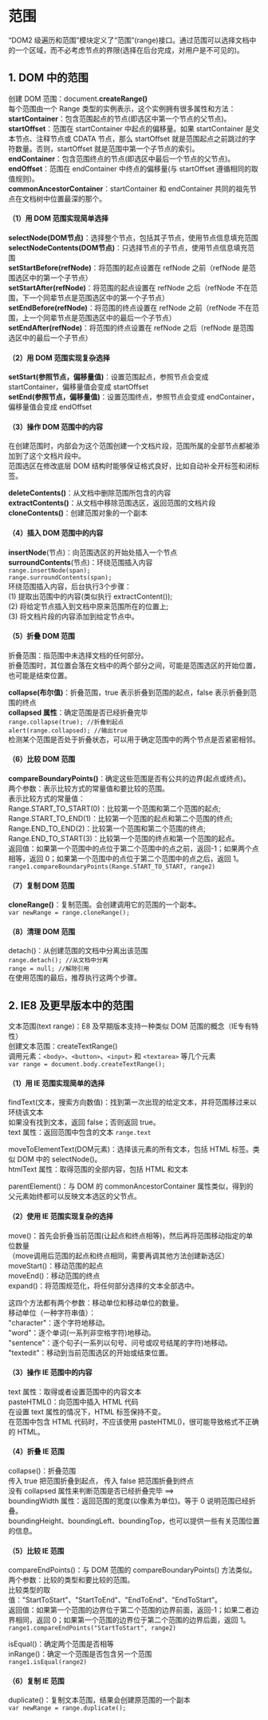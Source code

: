 # 范围
“DOM2 级遍历和范围”模块定义了“范围”(range)接口。通过范围可以选择文档中的一个区域，而不必考虑节点的界限(选择在后台完成，对用户是不可见的)。 <br>

## 1. DOM 中的范围
创建 DOM 范围：document.**createRange()** <br>
每个范围由一个 Range 类型的实例表示，这个实例拥有很多属性和方法： <br>
**startContainer**：包含范围起点的节点(即选区中第一个节点的父节点)。 <br>
**startOffset**：范围在 startContainer 中起点的偏移量。如果 startContainer 是文本节点、注释节点或 CDATA 节点，那么 startOffset 就是范围起点之前跳过的字符数量。否则，startOffset 就是范围中第一个子节点的索引。 <br>
**endContainer**：包含范围终点的节点(即选区中最后一个节点的父节点)。 <br>
**endOffset**：范围在 endContainer 中终点的偏移量(与 startOffset 遵循相同的取值规则)。 <br>
**commonAncestorContainer**：startContainer 和 endContainer 共同的祖先节点在文档树中位置最深的那个。 <br>

#### （1）用 DOM 范围实现简单选择
**selectNode(DOM节点)**：选择整个节点，包括其子节点，使用节点信息填充范围 <br>
**selectNodeContents(DOM节点)**：只选择节点的子节点，使用节点信息填充范围 <br>
**setStartBefore(refNode)**：将范围的起点设置在 refNode 之前（refNode 是范围选区中的第一个子节点） <br>
**setStartAfter(refNode)**：将范围的起点设置在 refNode 之后（refNode 不在范围，下一个同辈节点是范围选区中的第一个子节点） <br>
**setEndBefore(refNode)**：将范围的终点设置在 refNode 之前（refNode 不在范围，上一个同辈节点是范围选区中的最后一个子节点） <br>
**setEndAfter(refNode)**：将范围的终点设置在 refNode 之后（refNode 是范围选区中的最后一个子节点） <br>

#### （2）用 DOM 范围实现复杂选择
**setStart(参照节点，偏移量值)**：设置范围起点，参照节点会变成 startContainer，偏移量值会变成 startOffset <br>
**setEnd(参照节点，偏移量值)**：设置范围终点，参照节点会变成 endContainer，偏移量值会变成 endOffset <br>

#### （3）操作 DOM 范围中的内容
在创建范围时，内部会为这个范围创建一个文档片段，范围所属的全部节点都被添加到了这个文档片段中。 <br>
范围选区在修改底层 DOM 结构时能够保证格式良好，比如自动补全开标签和闭标签。 <br>

**deleteContents()**：从文档中删除范围所包含的内容 <br>
**extractContents()**：从文档中移除范围选区，返回范围的文档片段 <br>
**cloneContents()**：创建范围对象的一个副本 <br>

#### （4）插入 DOM 范围中的内容
**insertNode**(节点)：向范围选区的开始处插入一个节点 <br>
**surroundContents**(节点)：环绕范围插入内容 <br>
`range.insertNode(span);` <br>
`range.surroundContents(span);` <br>
环绕范围插入内容，后台执行3个步骤： <br>
(1) 提取出范围中的内容(类似执行 extractContent()); <br>
(2) 将给定节点插入到文档中原来范围所在的位置上; <br>
(3) 将文档片段的内容添加到给定节点中。 <br>

#### （5）折叠 DOM 范围
折叠范围：指范围中未选择文档的任何部分。 <br>
折叠范围时，其位置会落在文档中的两个部分之间，可能是范围选区的开始位置，也可能是结束位置。 <br>

**collapse(布尔值)**：折叠范围，true 表示折叠到范围的起点，false 表示折叠到范围的终点 <br>
**collapsed 属性**：确定范围是否已经折叠完毕 <br>
`range.collapse(true); //折叠到起点` <br>
`alert(range.collapsed); //输出true` <br>
检测某个范围是否处于折叠状态，可以用于确定范围中的两个节点是否紧密相邻。 <br>

#### （6）比较 DOM 范围
**compareBoundaryPoints()**：确定这些范围是否有公共的边界(起点或终点)。 <br>
两个参数：表示比较方式的常量值和要比较的范围。 <br>
表示比较方式的常量值： <br>
Range.START_TO_START(0)：比较第一个范围和第二个范围的起点; <br>
Range.START_TO_END(1)：比较第一个范围的起点和第二个范围的终点;  <br>
Range.END_TO_END(2)：比较第一个范围和第二个范围的终点; <br>
Range.END_TO_START(3)：比较第一个范围的终点和第一个范围的起点。 <br>
返回值：如果第一个范围中的点位于第二个范围中的点之前，返回-1；如果两个点相等，返回 0；如果第一个范围中的点位于第二个范围中的点之后，返回 1。 <br>
`range1.compareBoundaryPoints(Range.START_TO_START, range2)` <br>

#### （7）复制 DOM 范围
**cloneRange()**：复制范围。会创建调用它的范围的一个副本。 <br>
`var newRange = range.cloneRange();` <br>
    
#### （8）清理 DOM 范围
detach()：从创建范围的文档中分离出该范围 <br>
`range.detach(); //从文档中分离` <br>
`range = null; //解除引用` <br>
在使用范围的最后，推荐执行这两个步骤。 <br>

## 2. IE8 及更早版本中的范围
文本范围(text range)：E8 及早期版本支持一种类似 DOM 范围的概念（IE专有特性） <br>
创建文本范围：createTextRange() <br>
调用元素：`<body>`、`<button>`、`<input>` 和 `<textarea>` 等几个元素 <br>
`var range = document.body.createTextRange();` <br>

#### （1）用 IE 范围实现简单的选择
findText(文本，搜索方向数值)：找到第一次出现的给定文本，并将范围移过来以环绕该文本 <br>
如果没有找到文本，返回 false；否则返回 true。 <br>
text 属性：返回范围中包含的文本 `range.text` <br>

moveToElementText(DOM元素)：选择该元素的所有文本，包括 HTML 标签。类似 DOM 中的 selectNode()。 <br>
htmlText 属性：取得范围的全部内容，包括 HTML 和文本 <br>

parentElement()：与 DOM 的 commonAncestorContainer 属性类似，得到的父元素始终都可以反映文本选区的父节点。 <br>

#### （2）使用 IE 范围实现复杂的选择
move()：首先会折叠当前范围(让起点和终点相等)，然后再将范围移动指定的单位数量 <br>
（move调用后范围的起点和终点相同，需要再调其他方法创建新选区） <br>
moveStart()：移动范围的起点 <br>
moveEnd()：移动范围的终点 <br>
expand()：将范围规范化，将任何部分选择的文本全部选中。 <br>

这四个方法都有两个参数：移动单位和移动单位的数量。 <br>
移动单位（一种字符串值）： <br>
"character"：逐个字符地移动。 <br>
"word"：逐个单词(一系列非空格字符)地移动。 <br>
"sentence"：逐个句子(一系列以句号、问号或叹号结尾的字符)地移动。  <br>
"textedit"：移动到当前范围选区的开始或结束位置。 <br>

#### （3）操作 IE 范围中的内容
text 属性：取得或者设置范围中的内容文本 <br>
pasteHTML()：向范围中插入 HTML 代码 <br>
在设置 text 属性的情况下，HTML 标签保持不变。 <br>
在范围中包含 HTML 代码时，不应该使用 pasteHTML()，很可能导致格式不正确的 HTML。 <br>

#### （4）折叠 IE 范围
collapse()：折叠范围 <br>
传入 true 把范围折叠到起点， 传入 false 把范围折叠到终点 <br>
没有 collapsed 属性来判断范围是否已经折叠完毕 ==> <br>
boundingWidth 属性：返回范围的宽度(以像素为单位)。等于 0 说明范围已经折叠。 <br>
boundingHeight、boundingLeft、boundingTop，也可以提供一些有关范围位置的信息。 <br>

#### （5）比较 IE 范围
compareEndPoints()：与 DOM 范围的 compareBoundaryPoints() 方法类似。 <br>
两个参数：比较的类型和要比较的范围。 <br>
比较类型的取值："StartToStart"、"StartToEnd"、"EndToEnd"、"EndToStart"。 <br>
返回值：如果第一个范围的边界位于第二个范围的边界前面，返回-1；如果二者边界相同，返回 0；如果第一个范围的边界位于第二个范围的边界后面，返回 1。 <br>
`range1.compareEndPoints("StartToStart", range2)` <br>

isEqual()：确定两个范围是否相等 <br>
inRange()：确定一个范围是否包含另一个范围 <br>
`range1.isEqual(range2)` <br>

#### （6）复制 IE 范围
duplicate()：复制文本范围，结果会创建原范围的一个副本 <br>
`var newRange = range.duplicate();` <br>